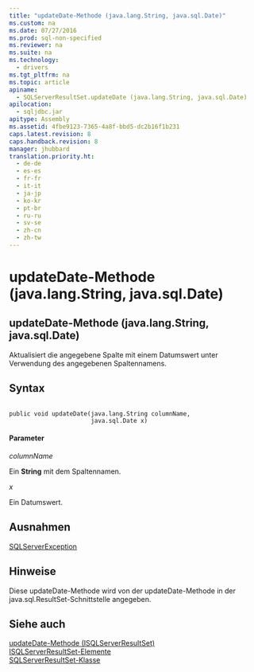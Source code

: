 ```yaml
---
title: "updateDate-Methode (java.lang.String, java.sql.Date)"
ms.custom: na
ms.date: 07/27/2016
ms.prod: sql-non-specified
ms.reviewer: na
ms.suite: na
ms.technology: 
  - drivers
ms.tgt_pltfrm: na
ms.topic: article
apiname: 
  - SQLServerResultSet.updateDate (java.lang.String, java.sql.Date)
apilocation: 
  - sqljdbc.jar
apitype: Assembly
ms.assetid: 4fbe9123-7365-4a8f-bbd5-dc2b16f1b231
caps.latest.revision: 8
caps.handback.revision: 8
manager: jhubbard
translation.priority.ht: 
  - de-de
  - es-es
  - fr-fr
  - it-it
  - ja-jp
  - ko-kr
  - pt-br
  - ru-ru
  - sv-se
  - zh-cn
  - zh-tw
---
```

# updateDate-Methode (java.lang.String, java.sql.Date)
    
## updateDate\-Methode \(java.lang.String, java.sql.Date\)  
 Aktualisiert die angegebene Spalte mit einem Datumswert unter Verwendung des angegebenen Spaltennamens.  
  
## Syntax  
  
```  
  
public void updateDate(java.lang.String columnName,  
                       java.sql.Date x)  
```  
  
#### Parameter  
 *columnName*  
  
 Ein **String** mit dem Spaltennamen.  
  
 *x*  
  
 Ein Datumswert.  
  
## Ausnahmen  
 [SQLServerException](../content/SQLServerException-Class.md)  
  
## Hinweise  
 Diese updateDate\-Methode wird von der updateDate\-Methode in der java.sql.ResultSet\-Schnittstelle angegeben.  
  
## Siehe auch  
 [updateDate-Methode &#40;ISQLServerResultSet&#41;](../content/updateDate-Method--SQLServerResultSet-.md)   
 [ISQLServerResultSet-Elemente](../content/SQLServerResultSet-Members.md)   
 [SQLServerResultSet-Klasse](../content/SQLServerResultSet-Class.md)  
  
  